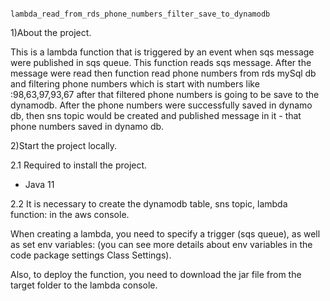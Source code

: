                                  lambda_read_from_rds_phone_numbers_filter_save_to_dynamodb
                                      
1)About the project.

This is a lambda function that is triggered by an event when sqs message were published in sqs queue. 
This function reads sqs message. After the message were read then function read phone numbers from rds mySql db 
and filtering phone numbers which is start with numbers like :98,63,97,93,67 after that filtered phone numbers is going to be save to the dynamodb. 
After the phone numbers were successfully saved in dynamo db, then sns topic would be created and published message in it - that phone numbers saved in dynamo db.

2)Start the project locally.

2.1 Required to install the project.

* Java 11

2.2 It is necessary to create the dynamodb table, sns topic, lambda function: in the aws console.

When creating a lambda, you need to specify a trigger (sqs queue), as well as set env variables: 
(you can see more details about env variables in the code package settings Class Settings).

Also, to deploy the function, you need to download the jar file from the target folder to the lambda console.

